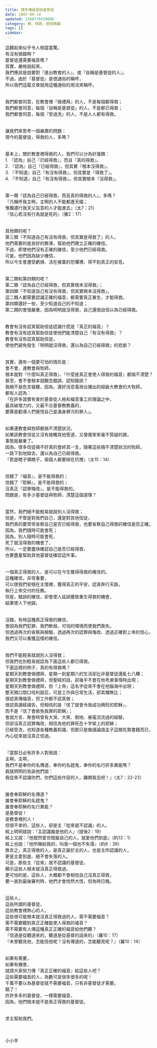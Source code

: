 ```yaml
---
title: 請多傳福音給基督徒
date: 2007-09-14
updated: 1588776930000
category: 罪、得救、因信稱義
tags: []
sidebar: 
---
```


<div>這聽起來似乎令人相當震驚。</div>
<div>有沒有搞錯啊？</div>
<div>基督徒還需要福音嗎？</div>
<div>其實，嚴格說起來，</div>
<div>我們應該是說要對『進出教會的人』，或『自稱是基督徒的人』。</div>
<div>不過，由於『基督徒』是很通俗的稱呼，</div>
<div>所以我們這篇文章就用這種通俗的用法來稱呼。</div>
<div> </div>
<div> </div>
<div>我們都會同意，在教會裡『做禮拜』的人，不是每個都得救；</div>
<div>我們都會同意，每個『自稱是基督徒』的人，不是都已得救；</div>
<div>我們都會同意，每個『受過洗』的人，不是人人都有得救。</div>
<div> </div>
<div> </div>
<div>讓我們來思考一個嚴肅的問題：</div>
<div>現今的基督徒，得救的人，多嗎？</div>
<div> </div>
<div> </div>
<div>基本上，關於教會裡得救的人，我們可以分為好幾類：</div>
<div>1.<span style="white-space:pre"> </span>『認為』自己『已經得救』，而且『真的得救』。</div>
<div>2.<span style="white-space:pre"> </span>『認為』自己『已經得救』，但其實『根本沒得救』。</div>
<div>3.<span style="white-space:pre"> </span>『不知道』自己『有沒有得救』，但其實是『得救了』。</div>
<div>4.<span style="white-space:pre"> </span>『不知道』自己『有沒有得救』，但其實根本『沒得救』。</div>
<div> </div>
<div> </div>
<div>第一類『認為自己已經得救，而且真的得救的人』，多嗎？</div>
<div>『凡稱呼我主啊，主啊的人不能都進天國；</div>
<div>惟獨遵行我天父旨意的人才能進去』（太7：21）</div>
<div>『信心若沒有行為就是死的』（雅2：17）</div>
<div> </div>
<div> </div>
<div>其他類的呢？</div>
<div>第三類『不知道自己有沒有得救，但其實是得救了』的人，</div>
<div>他們需要的是良好的教導，幫助他們建立正確的確信。</div>
<div>不過，即使他們沒有正確的確信，至少他們已經得救。</div>
<div>可是，他們因為缺少確信，</div>
<div>所以今生會遭受虧損、活在被棄的恐懼裡、得不到真正的安息。</div>
<div> </div>
<div> </div>
<div>第二類和第四類的呢？</div>
<div>第二類『認為自己已經得救，但其實根本沒得救』；</div>
<div>第四類『不知道自己有沒有得救，但其實根本沒得救』。</div>
<div>這二類人都需要認識正確的福音，都需要真正重生，才能得救。</div>
<div>第四類還好一些，至少知道自己的不知道；</div>
<div>第二類的會很嚴重，因為明明就沒得救，自己還很自信以為已經得救。</div>
<div> </div>
<div> </div>
<div>教會有沒有認真幫助信徒認識什麼是『真正的福音』？</div>
<div>教會有沒有認真幫助信徒使他們能清楚自己『有沒有得救』？</div>
<div>教會有沒有認真幫助信徒，</div>
<div>使他們避免發生『明明就沒得救，還以為自己已經得救』的悲劇？</div>
<div> </div>
<div> </div>
<div>其實，還有一個更可怕的情形是：</div>
<div>會不會，連教會與牧師，</div>
<div>根本就對『什麼叫真正得救』、『什麼是真正會使人得救的福音』都搞不清楚？</div>
<div>甚至，會不會根本就觀念錯誤、認知錯誤？</div>
<div>我絕不是危言聳聽，因為，連好消息電視台播出的超級大教會的大牧師，</div>
<div>都有人認為：</div>
<div>「在許多證實有害於基督徒人格和福音事工的理論之中，</div>
<div>最具破壞力的，又最不合基督教教義的，</div>
<div>要算是勸導人們覺悟自己是滿身罪污的罪人」。</div>
<div> </div>
<div> </div>
<div>如果連教會與牧師都搞不清楚狀況，</div>
<div>如果該教會信徒又沒有接觸其他管道，又傻傻笨笨毫不質疑的跟，</div>
<div>事態就嚴重了。</div>
<div>因為，很多信徒搞不好真的會終其一生，隨著這些搞不清楚狀況的牧師，</div>
<div>一路下到地獄去，還以為自己已經得救。</div>
<div>『若是瞎子領瞎子，兩個人都要掉在坑裡』（太15：14）</div>
<div> </div>
<div> </div>
<div>信錯了『福音』，是不能得救的；</div>
<div>信錯了『耶穌』，是不能得救的；</div>
<div>沒真正『認罪悔改』，是不能得救的。</div>
<div>問題是，有多少基督徒與牧師，清楚這個道理？</div>
<div> </div>
<div> </div>
<div>當然，我們絕不能輕易就說別人沒得救；</div>
<div>但是，不管是對我們自己，還是對其他信徒，</div>
<div>我們真的要常常省察自己是否已經得救，也要省察自己得救的確信是否正確。</div>
<div>因為，我們隨時可能會死；</div>
<div>因為，別人隨時可能會死，</div>
<div>死了就沒得救的機會了，</div>
<div>所以，一定要盡快確認自己是否已經得救，</div>
<div>也要盡量幫助其他基督徒確認這件事。</div>
<div> </div>
<div> </div>
<div>一個真正得救的人，是可以在今生獲得得救的確信的。</div>
<div>這種確信，非常重要，</div>
<div>可以使我們安穩在主懷裡，獲得真正的平安，認真奔行天路，</div>
<div>執行上帝交付的任務。</div>
<div>但是，錯誤的確信，卻會使人延誤獲致重生得救的機會，</div>
<div>結果使人下地獄。</div>
<div> </div>
<div> </div>
<div>沒錯，有時這種真正得救的確信，</div>
<div>會因為我們犯罪、我們軟弱、可怕的環境而使我們喪失。</div>
<div>但透過再次的省察與檢驗、透過再次的認罪與悔改、透過正確對上帝的信心，</div>
<div>我們又可以重獲這樣的確信。</div>
<div> </div>
<div> </div>
<div>我們不能輕易就說別人沒得救；</div>
<div>但我們也別輕易就認為下面這些人都已得救。</div>
<div>下面這樣的例子，真的有得救嗎？</div>
<div>星期天到教會做禮拜，星期一到星期六的生活卻比非基督徒還亂七八糟；</div>
<div>星期天到教會做禮拜，但聖經的話，卻幾乎不會在他考慮事情時出現；</div>
<div>星期天到教會做禮拜，但『上帝』這名字從來不會在他腦海中出現；</div>
<div>整天開口閉口哈利路亞，可是工作與日常生活，卻其爛無比；</div>
<div>很認真傳福音，但工作都不認真做；</div>
<div>很認真讀經禱告，但相信的是『信了就會令我成功興旺的耶穌』，</div>
<div>而不是『信了會赦免我罪的耶穌』；</div>
<div>會說方言、聚會時曾有大哭、大笑、倒地、被電流流過的經驗，</div>
<div>但卻沒真正認罪悔改，相信為他的罪死在十字架上的耶穌；</div>
<div>已經受洗，也知道各種教義知識，但那只是像讀論語孟子這類先賢書籍而已，</div>
<div>內心從來就沒真正信過。</div>
<div> </div>
<div> </div>
<div>『當那日必有許多人對我說：</div>
<div>主啊，主啊，</div>
<div>我們不是奉你的名傳道，奉你的名趕鬼，奉你的名行許多異能嗎？</div>
<div>我就明明的告訴他們說：</div>
<div>我從來不認識你們，你們這些作惡的人，離開我去吧！』（太7：22-23）</div>
<div> </div>
<div> </div>
<div>誰會奉耶穌的名傳道？</div>
<div>誰會奉耶穌的名趕鬼？</div>
<div>誰會奉耶穌的名行異能？</div>
<div>是基督徒！</div>
<div>是教會裡的人！</div>
<div>但很不幸的，這些人，卻是主『從來就不認識』的人。</div>
<div>經上明明就說：『主認識誰是他的人』（提後2：19）</div>
<div>經上又說：『他既然愛世間屬自己的人，就愛他們到底』（約13：1）</div>
<div>經上也說：『他所賜給我的，叫我一個也不失落』（約6：39）</div>
<div>換言之，真正得救的人，是真正屬於主的人，也是主所認識的人，</div>
<div>更是主愛到底、絕不會失落的人。</div>
<div>可是，那些主『從來』就不認識的基督徒，</div>
<div>顯示這些人根本就沒真正得救過。</div>
<div>更可怕的是，這些人，大概都不會相信自己沒真正得救，</div>
<div>要一直到最後審判時，他們才會恍然大悟，但為時已晚。</div>
<div> </div>
<div> </div>
<div>這些人，</div>
<div>這些所謂的基督徒，</div>
<div>這些教會裡熱心的人，</div>
<div>這些很可能根本就沒真正得救過的人，需不需要福音？</div>
<div>需不需要聽到真正正確能使人得救的福音？</div>
<div>需不需要有人傳這種真正正確的福音給他們聽？</div>
<div>『信道是從聽道來的，聽道是從基督的話來的』（羅10：17）</div>
<div>『未曾聽見他，怎能信他呢？沒有傳道的，怎能聽見呢？』（羅10：14）</div>
<div> </div>
<div> </div>
<div>如果有需要，</div>
<div>如果有機會，</div>
<div>就請大家努力傳『真正正確的福音』給這些人吧？</div>
<div>這些需要福音的人，為數可是很多很多的呢！</div>
<div>千萬不要以為基督徒就不需要福音，只有非基督徒才需要。</div>
<div>錯了！</div>
<div>許許多多的基督徒，一樣需要福音，</div>
<div>因為，他們根本就不是真正得救的基督徒。</div>
<div> </div>
<div> </div>
<div>求主幫助我們。</div>
<div> </div>
<div> </div>
<div> </div>
<div>小小羊</div>
<div> </div>
<p> </p>
<p> </p>
